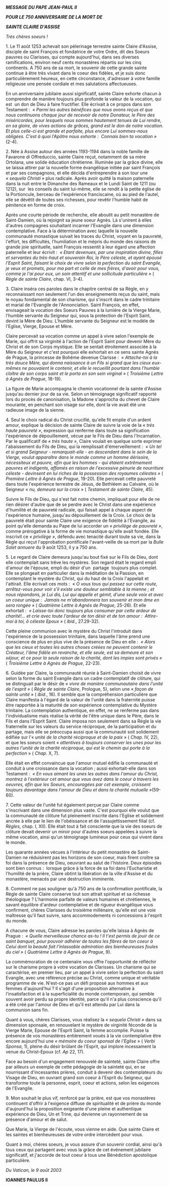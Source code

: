 ***MESSAGE DU PAPE JEAN-PAUL II***

***POUR LE 750 ANNIVERSAIRE DE LA MORT DE***

***SAINTE CLAIRE D'ASSISE***

*Très chères soeurs !*

1. Le 11 août 1253 achevait son pèlerinage terrestre sainte Claire d'Assise, disciple de saint François et fondatrice de votre Ordre, dit des Soeurs pauvres ou Clarisses, qui compte aujourd'hui, dans ses diverses ramifications, environ neuf cents monastères répartis sur les cinq continents. A 750 ans de sa mort, le souvenir de cette grande sainte continue à être très vivant dans le coeur des fidèles, et je suis donc particulièrement heureux, en cette circonstance, d'adresser à votre famille religieuse une pensée cordiale et mes salutations affectueuses.

En un anniversaire jubilaire aussi significatif, sainte Claire exhorte chacun à comprendre de manière toujours plus profonde la valeur de la vocation, qui est  un don de Dieu à faire fructifier. Elle écrivait à ce propos dans son Testament :  *« *Parmi les autres bénéfices que nous avons reçus et que nous continuons chaque jour de recevoir de notre Donateur, le Père des miséricordes, pour lesquels nous sommes hautement tenues de Lui rendre, en sa gloire, de vives actions de grâces, grand est le don de notre vocation. Et plus celle-ci est grande et parfaite, plus encore Lui sommes-nous obligées. C'est à quoi l'Apôtre nous exhorte :  Connais bien ta vocation* »* (2-4).

2. Née à Assise autour des années 1193-1194 dans la noble famille de Favarone di Offreduccio, sainte Claire reçut, notamment de sa mère Ortolana, une solide éducation chrétienne. Illuminée par la grâce divine, elle se laissa attirer par la nouvelle forme évangélique initiée par saint François et par ses compagnons, et elle décida d'entreprendre à son tour une *« *sequela Christi* »* plus radicale. Après avoir quitté la maison paternelle dans la nuit entre le Dimanche des Rameaux et le Lundi Saint de 1211 (ou 1212), sur  les conseils du saint lui-même, elle se rendit à la petite église de la Portioncule, berceau de l'expérience franciscaine, où au pied de l'autel, elle se dévêtit de toutes ses richesses, pour revêtir l'humble habit de pénitence en forme de croix.

Après une courte période de recherche, elle aboutit au petit monastère de Saint-Damien, où la rejoignit sa jeune soeur Agnès. Là s'unirent à elles d'autres compagnes souhaitant incarner l'Evangile dans une dimension contemplative. Face à la détermination avec laquelle la nouvelle communauté monastique suivait les traces du Christ, voyant en la pauvreté, l'effort, les difficultés, l'humiliation et le mépris du monde des raisons de grande joie spirituelle, saint François ressentit à leur égard une affection paternelle et leur écrivit :  *« *Etant devenues, par une inspiration divine, filles et servantes du très-haut et souverain Roi, le Père céleste, et ayant épousé l'Esprit Saint, faisant le choix de vivre selon la perfection du saint Evangile, je veux et promets, pour ma part et celle de mes frères, d'avoir pour vous, comme je l'ai pour eux, un soin attentif et une sollicitude particulière* »* ( *Règle de sainte Claire*, chap. VI, 3-4).

3. Claire inséra ces paroles dans le chapitre central de sa Règle, en y reconnaissant non seulement l'un des enseignements reçus du saint, mais le noyau fondamental de son charisme, qui s'inscrit dans le cadre trinitaire et marial de l'Evangile de l'Annonciation. Saint François, en effet, envisageait la vocation des Soeurs Pauvres à la lumière de la Vierge Marie, l'humble servante du Seigneur qui, sous la protection de l'Esprit Saint, devint la Mère de Dieu. L'humble servante du Seigneur est le modèle de l'Eglise, Vierge, Epouse et Mère.

Claire percevait sa vocation comme un appel à vivre selon l'exemple de Marie, qui offrit sa virginité à l'action de l'Esprit Saint pour devenir Mère du Christ et de son Corps mystique. Elle se sentait étroitement associée à la Mère du Seigneur et c'est pourquoi elle exhortait en ce sens sainte Agnès de Prague, la princesse de Bohême devenue Clarisse :  *« *Attache-toi à la très douce Mère, qui donna naissance à un Fils si grand que les cieux eux-mêmes ne pouvaient le contenir, et elle le recueillit pourtant dans l'humble cloître de son corps saint et le porta en son sein virginal* »* ( *Troisième Lettre à Agnès de Prague*, 18-19).

La figure de Marie accompagna le chemin vocationnel de la sainte d'Assise jusqu'au dernier jour de sa vie. Selon un témoignage significatif rapporté lors du procès de canonisation, la Madone s'approcha du chevet de Claire mourante, en penchant son visage sur elle, dont la vie avait été une radieuse image de la sienne.

4. Seul le choix radical du Christ crucifié, qu'elle fit emplie d'un ardent amour, explique la décision de sainte Claire de suivre la voie de la *« *très haute pauvreté* »*, expression qui renferme dans toute sa signification l'expérience de dépouillement, vécue par le Fils de Dieu dans l'Incarnation. Par le qualificatif de *« *très haute* »*, Claire voulait en quelque sorte exprimer l'abaissement du Fils de Dieu, qui la remplissait d'émerveillement :  *« *Un tel et si grand Seigneur - remarquait-elle - en descendant dans le sein de la Vierge, voulut apparaître dans le monde comme un homme dérisoire, nécessiteux et pauvre, afin que les hommes - qui étaient extrêmement pauvres et indigents, affamés en raison de l'excessive pénurie de nourriture céleste - devinsent en lui riches de la possession des royaumes célestes* »* ( *Première Lettre à Agnès de Prague*, 19-20). Elle percevait cette pauvreté dans toute l'expérience terrestre de Jésus, de Bethléem au Calvaire, où le Seigneur « *nu, demeura sur la croix* » ( *Testament de sainte Claire*, 45).

Suivre le Fils de Dieu, qui s'est fait notre chemin, impliquait pour elle de ne rien désirer d'autre que de se perdre avec le Christ dans une expérience d'humilité et de pauvreté radicale, qui faisait appel à chaque aspect de l'expérience humaine, jusqu'au dépouillement de la Croix. Le choix de la pauvreté était pour sainte Claire une exigence de fidélité à l'Evangile, au point qu'elle demanda au Pape de lui accorder un *« *privilège de pauvreté* »*, comme prérogative à la forme de vie monastique qu'elle avait fondée. Elle inscrivit ce *« *privilège* »*, défendu avec tenacité durant toute sa vie, dans la Règle qui reçut l'approbation pontificale l'avant-veille de sa mort par la *Bulle Solet annuere* du 9 août 1253, il y a 750 ans.

5. Le regard de Claire demeura jusqu'au bout fixé sur le Fils de Dieu, dont elle contemplait sans trêve les mystères. Son regard était le regard empli d'amour de l'épouse, empli du désir d'un  partage  toujours plus complet. Elle se plongeait en particulier dans la méditation de la Passion, en contemplant le mystère du Christ, qui du haut de la Croix l'appelait et l'attirait. Elle écrivait ces mots :  « *O vous tous qui passez sur cette route, arrêtez-vous pour voir s'il existe une douleur semblable à la mienne ; et nous répondons, je Lui dis, Lui qui appelle et gémit, d'une seule voix et avec un coeur unique :  Jamais ne m'abandonnera ton souvenir et mon âme en sera rongée* » ( *Quatrième Lettre à Agnès de Prague*, 25-26). Et elle exhortait :  *« *Laisse-toi donc toujours plus consumer par cette ardeur de charité!... et crie avec toute l'ardeur de ton désir et de ton amour :  Attire-moi à toi, ô céleste Epoux* »* ( *ibid*., 27.29-32).

Cette pleine communion avec le mystère du Christ l'introduit dans l'expérience de la possession trinitaire, dans laquelle l'âme prend une conscience de plus en plus vive de la présence de Dieu en elle :  *« *Alors que les cieux et toutes les autres choses créées ne peuvent contenir le Créateur, l'âme fidèle en revanche, et elle seule, est sa demeure et son séjour, et ce pour la seule raison de la charité, dont les impies sont privés* »* ( *Troisième Lettre à Agnès de Prague*, 22-23).

6. Guidée par Claire, la communauté réunie à Saint-Damien choisit de vivre selon la forme du saint Evangile dans un cadre contemplatif de clôture, qui se distinguait par le désir de *« *vivre de manière communautaire dans l'unité de l'esprit* »* ( *Règle de sainte Claire*, Prologue, 5), selon une « *façon de sainte unité* » ( *ibid*., 16). Il semble que la compréhension particulière que Claire manifesta à l'égard de la valeur de l'unité dans la fraternité puisse être rapportée à la maturité de son expérience contemplative du Mystère trinitaire. La contemplation authentique, en effet, ne se renferme pas dans l'individualisme mais réalise la vérité de l'être unique dans le Père, dans le Fils et dans l'Esprit Saint. Claire imposa non seulement dans sa Règle la vie fraternelle sur les valeurs du service réciproque, de la participation et du partage, mais elle se préoccupa aussi que la communauté soit solidement édifiée sur l'« *unité de la charité réciproque et de la paix* » ( *Chap*. IV, 22), et que les soeurs soient « *attentives à toujours conserver les unes pour les autres l'unité de la charité réciproque, qui est le chemin qui porte à la perfection* » ( *Chap*. X, 7).

Elle était en effet convaincue que l'amour mutuel édifie la communauté et conduit à une croissance dans la vocation ; aussi exhortait-elle dans son Testament :  *« *En vous aimant les unes les autres dans l'amour du Christ, montrez à l'extérieur cet amour que vous avez dans le coeur à travers les oeuvres, afin que les Soeurs, encouragées par cet exemple, croissent toujours davantage dans l'amour de Dieu et dans la charité mutuelle* »*(59-60).

7. Cette valeur de l'unité fut également perçue par Claire comme s'inscrivant dans une dimension plus vaste. C'est pourquoi elle voulut que la communauté de clôture fut pleinement inscrite dans l'Eglise et solidement ancrée à elle par le lien de l'obéissance et de l'assujettissement filial (cf. *Règles*, chap. I, XII). Elle était tout à fait consciente que la vie des soeurs de clôture devait devenir un miroir pour d'autres soeurs appelées à suivre la même vocation, ainsi qu'un témoignage lumineux pour ceux qui vivent dans le monde.

Les quarante années vécues à l'intérieur du petit monastère de Saint-Damien ne réduisirent pas les horizons de son coeur, mais firent croître sa foi dans la présence de Dieu, oeuvrant au salut de l'histoire. Deux épisodes sont bien connus :  lorsque grâce à la force de sa foi dans l'Eucharistie et l'humilité de la prière, Claire obtint la libération de la ville d'Assise et du monastère, menacés par une destruction imminente.

8. Comment ne pas souligner qu'à 750 ans de la confirmation pontificale, la Règle de sainte Claire conserve tout son attrait spirituel et sa richesse théologique ? L'harmonie parfaite de valeurs humaines et chrétiennes, le savant équilibre d'ardeur contemplative et de rigueur évangélique vous confirment, chères Clarisses du troisième millénaire, qu'elle est une voie maîtresse qu'il faut suivre, sans accommodements ni concessions à l'esprit du monde.

A chacune de vous, Claire adresse les paroles qu'elle laissa à Agnès de Prague :  *« *Quelle merveilleuse chance as-tu ! Il t'est permis de jouir de ce saint banquet, pour pouvoir adhérer de toutes les fibres de ton coeur à Celui dont la beauté fait l'inlassable admiration des bienheureuses foules du ciel* »* ( *Quatrième Lettre à Agnès de Prague*, 9).

La commémoration de ce centenaire vous offre l'opportunité de réfléchir sur le charisme propre à votre vocation de Clarisses. Un charisme qui se caractérise, en premier lieu, par un appel à vivre selon la perfection du saint Evangile, avec une référence précise au Christ, comme unique et véritable programme de vie. N'est-ce pas un défi proposé aux hommes et aux femmes d'aujourd'hui ? Il s'agit d'une proposition alternative à l'insatisfaction et à la superficialité du monde contemporain, qui semble souvent avoir perdu sa propre identité, parce qu'il n'a plus conscience qu'il a été créé par l'amour de Dieu et qu'il est attendu par Lui dans la communion sans fin.

Quant à vous, chères Clarisses, vous réalisez la *« *sequela Christi* »* dans sa dimension sponsale, en renouvelant le mystère de virginité féconde de la Vierge Marie, Epouse de l'Esprit Saint, la femme accomplie. Puisse la présence de vos monastères entièrement voués à la vie contemplative être encore aujourd'hui une *« *mémoire du coeur sponsal de l'Eglise* »* ( *Verbi Sponsa*, 1), pleine du désir brûlant de l'Esprit, qui implore incessament la venue du Christ-Epoux (cf. *Ap* 22, 17).

Face au besoin d'un engagement renouvelé de sainteté, sainte Claire offre par ailleurs un exemple de cette pédagogie de la sainteté qui, en se nourrissant d'incessantes prières, conduit à devenir des contemplateurs du Visage de Dieu, en ouvrant grand son coeur à l'Esprit du Seigneur, qui transforme toute la personne, esprit, coeur et actions, selon les exigences de l'Evangile.

9. Mon souhait le plus vif, renforcé par la prière, est que vos monastères continuent d'offrir à l'exigence diffuse de spiritualité et de prière du monde d'aujourd'hui la proposition exigeante d'une pleine et authentique expérience de Dieu, Un et Trine, qui devienne un rayonnement de sa présence d'amour et de salut.

Que Marie, la Vierge de l'écoute, vous vienne en aide. Que sainte Claire et les saintes et bienheureuses de votre ordre intercèdent pour vous.

Quant à moi, chères soeurs, je vous assure d'un souvenir cordial, ainsi qu'à tous ceux qui partagent avec vous la grâce de cet événement jubilaire significatif, et j'accorde de tout coeur à tous une Bénédiction apostolique particulière.

*Du Vatican, le 9 août 2003*

**IOANNES PAULUS II**